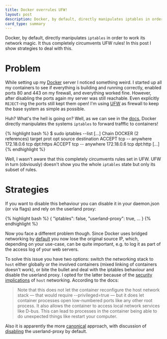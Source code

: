 ```yaml
---
title: Docker overrules UFW!
layout: post
description: Docker, by default, directly manipulates iptables in order to work its network magic. It thus completely circumvents UFW rules! In this post I show strategies to deal with this.
card_type: summary
---
```


Docker, by default, directly manipulates `iptables` in order to work its network magic. It thus completely circumvents UFW rules! In this post I show strategies to deal with this.

Problem
=======

While setting up my [Docker](https://www.docker.com) server I noticed something
weird.  I started up all my containers to see if everything is building and
running correctly, enabled ports 80 and 443 on my firewall, and everything
worked fine. However, after disabling the ports again my server was still
reachable. Even explicitly `REJECT`-ing the ports still kept them open!  I'm
using [UFW](https://wiki.ubuntu.com/UncomplicatedFirewall) as firewall to keep
the base system as simple as possible.

Huh? What's the hell is going on? Well, as we can see in the
[docs](https://docs.docker.com/engine/userguide/networking/default_network/binding/),
Docker directly manipulates the systems `iptables` to forward trafffic to
containers!

{% highlight bash %}
$ sudo iptables --list
[...]
Chain DOCKER (2 references)
target   prot opt source       destination
ACCEPT   tcp  --  anywhere     172.18.0.6     tcp dpt:https
ACCEPT   tcp  --  anywhere     172.18.0.6     tcp dpt:http
[...]
{% endhighlight %}

Well, I wasn't aware that this completely circumvents rules set in UFW.  UFW in
turn (obviously) doesn't show you the whole `iptables` state but only its
subset of rules.

Strategies
==========

If you want to disable this behaviour you can disable it in your daemon.json
(or via flags) and rely on the userland proxy:

{% highlight bash %}
{
  "iptables": false,
  "userland-proxy": true,
  ...
}
{% endhighlight %}

Now you face a different problem though. Since Docker uses bridged networking
by
[default](https://docs.docker.com/v1.8/articles/networking/#container-networking)
you now lose the original source IP, which, depending on your use-case, can be
quite important, e.g. to log it as part of the access log of your web servers.

To solve this issue you have two options: switch the networking stack to `host`
either globally or the involved containers (mixed linking of containers doesn't
work), or bite the bullet and deal with the iptables behaviour and disable the
userland proxy. I opted for the latter because of the [security
implications](https://github.com/docker/docker/issues/6401) of `host`
networking.  According to the docs:

> Note that this does not let the container reconfigure the host network stack
> — that would require --privileged=true — but it does let container processes
> open low-numbered ports like any other root process. It also allows the
> container to access local network services like D-bus. This can lead to
> processes in the container being able to do unexpected things like restart your
> computer.

Also it is apparently the more
[canonical](https://github.com/docker/docker/issues/15086#issuecomment-125678120)
approach, with discussion of
[disabling](https://github.com/docker/docker/issues/14856) the userland-proxy
by default.


